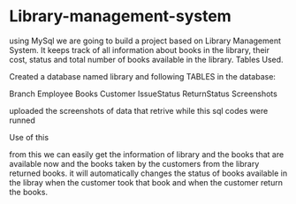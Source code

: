 # Library-management-system
using MySql we are going to build a project based on Library Management System. It keeps track of all information about books in the library, their cost, status and total number of books available in the library.
Tables Used.

Created a database named library and following TABLES in the database:

Branch
Employee
Books
Customer
IssueStatus
ReturnStatus
Screenshots

uploaded the screenshots of data that retrive while this sql codes were runned

Use of this

from this we can easily get the information of library and the books that are available now and the books taken by the customers from the library returned books. it will automatically changes the status of books available in the libray when the customer took that book and when the customer return the books.
